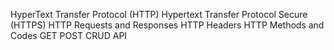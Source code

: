  HyperText Transfer Protocol (HTTP)
 Hypertext Transfer Protocol Secure (HTTPS)
 HTTP Requests and Responses
 HTTP Headers
 HTTP Methods and Codes
 GET
 POST
 CRUD API

